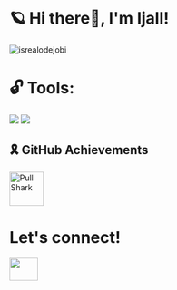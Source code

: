 # <strong>🪐 Hi there👋, I'm Ijall!</strong>
<p align="left"> <img src="https://komarev.com/ghpvc/?username=Ijaldisini&label=Profile%20views&color=0e75b6&style=flat" alt="isrealodejobi" />
</p>

# <strong> 🔓 Tools:</strong>
<p>
    <img src="https://img.shields.io/badge/Python-blue?&logo=python&logoColor=yellow" />
    <img src="https://img.shields.io/badge/C%23-239120?&logo=c-sharp&logoColor=white" />
</p>

## <strong>🎗️ GitHub Achievements</strong>
<p>
    <img src="https://github.githubassets.com/images/modules/profile/achievements/pull-shark-default.png" width="60" title="Pull Shark" />
</p>
 
# <strong>Let's connect!</strong>
<a href="https://instagram.com/rdtyazall" target="blank">
    <img align="center" src="https://raw.githubusercontent.com/rahuldkjain/github-profile-readme-generator/master/src/images/icons/Social/instagram.svg" 
            height="40" width="50" />
</a>
